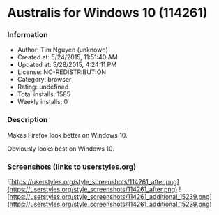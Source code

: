 # Australis for Windows 10 (114261)

### Information
- Author: Tim Nguyen (unknown)
- Created at: 5/24/2015, 11:51:40 AM
- Updated at: 5/28/2015, 4:24:11 PM
- License: NO-REDISTRIBUTION
- Category: browser
- Rating: undefined
- Total installs: 1585
- Weekly installs: 0


### Description
Makes Firefox look better on Windows 10.

Obviously looks best on Windows 10.


### Screenshots (links to userstyles.org)
![https://userstyles.org/style_screenshots/114261_after.png](https://userstyles.org/style_screenshots/114261_after.png)
![https://userstyles.org/style_screenshots/114261_additional_15239.png](https://userstyles.org/style_screenshots/114261_additional_15239.png)

